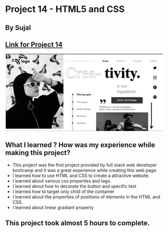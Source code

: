 # Project 14 - HTML5 and CSS 

## By Sujal

## [Link for Project 14](https://proj-14-mobile-responsive.netlify.app/) 

![project 14 completed](./proj-14.png)

## What I learned ? How was my experience while making this project?

- This project was the first project provided by full stack web developer bootcamp and it was a great experience while creating this web page.
- I learned how to use HTML and CSS to create a attractive website.
- I learned about various css properties and tags.
- I learned about how to decorate the button and specific text
- I learned how to target only child of the container
- I learned about the properties of positions of elements in the HTML and CSS.
- I learned about linear gradiant property

## This project took almost 5 hours to complete.